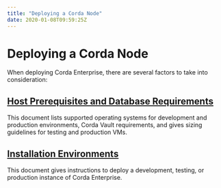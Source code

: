 ```yaml
---
title: "Deploying a Corda Node"
date: 2020-01-08T09:59:25Z
---
```



# Deploying a Corda Node
When deploying Corda Enterprise, there are several factors to take into consideration:


## [Host Prerequisites and Database Requirements](./host-prereq.html)
This document lists supported operating systems for development and production environments, Corda Vault requirements, and gives sizing guidelines for testing and production VMs.


## [Installation Environments](./ops-environment.html)
This document gives instructions to deploy a development, testing, or production instance of Corda Enterprise.



